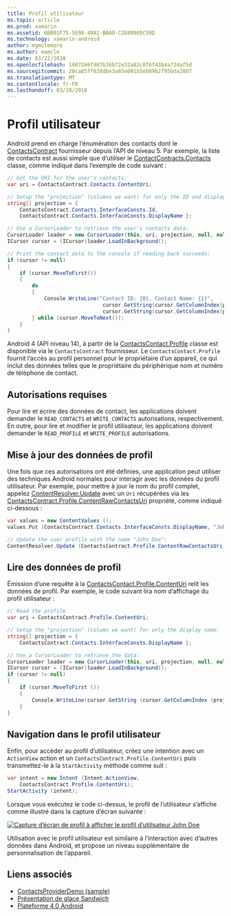 ```yaml
---
title: Profil utilisateur
ms.topic: article
ms.prod: xamarin
ms.assetid: 6BB01F75-5E98-49A1-BBA0-C2680905C59D
ms.technology: xamarin-android
author: mgmclemore
ms.author: mamcle
ms.date: 03/22/2018
ms.openlocfilehash: 1407266f987b36b72e32a82c8f6f43b4a734af5d
ms.sourcegitcommit: 20ca85ff638dbe3a85e601b5eb09b2f95bda2807
ms.translationtype: MT
ms.contentlocale: fr-FR
ms.lasthandoff: 03/28/2018
---
```

# <a name="user-profile"></a>Profil utilisateur

Android prend en charge l’énumération des contacts dont le [ContactsContract](https://developer.xamarin.com/api/type/Android.Provider.ContactsContract/) fournisseur depuis l’API de niveau 5. Par exemple, la liste de contacts est aussi simple que d’utiliser le [ContactContracts.Contacts](https://developer.xamarin.com/api/type/Android.Provider.ContactsContract+Contacts/) classe, comme indiqué dans l’exemple de code suivant :

```csharp
// Get the URI for the user's contacts:
var uri = ContactsContract.Contacts.ContentUri;

// Setup the "projection" (columns we want) for only the ID and display name:
string[] projection = {
    ContactsContract.Contacts.InterfaceConsts.Id, 
    ContactsContract.Contacts.InterfaceConsts.DisplayName };

// Use a CursorLoader to retrieve the user's contacts data:
CursorLoader loader = new CursorLoader(this, uri, projection, null, null, null);
ICursor cursor = (ICursor)loader.LoadInBackground();

// Print the contact data to the console if reading back succeeds:
if (cursor != null)
{
    if (cursor.MoveToFirst())
    {
        do
        {
            Console.WriteLine("Contact ID: {0}, Contact Name: {1}",
                               cursor.GetString(cursor.GetColumnIndex(projection[0])),
                               cursor.GetString(cursor.GetColumnIndex(projection[1])));
        } while (cursor.MoveToNext());
    }
}
```

Android 4 (API niveau 14), à partir de la [ContactsContact.Profile](https://developer.xamarin.com/api/type/Android.Provider.ContactsContract+Profile/) classe est disponible via le `ContactsContract` fournisseur. Le `ContactsContact.Profile` fournit l’accès au profil personnel pour le propriétaire d’un appareil, ce qui inclut des données telles que le propriétaire du périphérique nom et numéro de téléphone de contact.


## <a name="required-permissions"></a>Autorisations requises

Pour lire et écrire des données de contact, les applications doivent demander le `READ_CONTACTS` et `WRITE_CONTACTS` autorisations, respectivement.
En outre, pour lire et modifier le profil utilisateur, les applications doivent demander le `READ_PROFILE` et `WRITE_PROFILE` autorisations.


## <a name="updating-profile-data"></a>Mise à jour des données de profil

Une fois que ces autorisations ont été définies, une application peut utiliser des techniques Android normales pour interagir avec les données du profil utilisateur. Par exemple, pour mettre à jour le nom du profil complet, appelez [ContentResolver.Update](https://developer.xamarin.com/api/member/Android.Content.ContentResolver.Update) avec un `Uri` récupérées via les [ContactsContract.Profile.ContentRawContactsUri](https://developer.xamarin.com/api/property/Android.Provider.ContactsContract+Profile.ContentRawContactsUri/) propriété, comme indiqué ci-dessous :

```csharp
var values = new ContentValues ();
values.Put (ContactsContract.Contacts.InterfaceConsts.DisplayName, "John Doe");

// Update the user profile with the name "John Doe":
ContentResolver.Update (ContactsContract.Profile.ContentRawContactsUri, values, null, null);
```

## <a name="reading-profile-data"></a>Lire des données de profil

Émission d’une requête à la [ContactsContact.Profile.ContentUri](https://developer.xamarin.com/api/property/Android.Provider.ContactsContract+Profile.ContentUri/) relit les données de profil. Par exemple, le code suivant lira nom d’affichage du profil utilisateur :

```csharp
// Read the profile
var uri = ContactsContract.Profile.ContentUri;

// Setup the "projection" (column we want) for only the display name:
string[] projection = {
    ContactsContract.Contacts.InterfaceConsts.DisplayName };

// Use a CursorLoader to retrieve the data:
CursorLoader loader = new CursorLoader(this, uri, projection, null, null, null);
ICursor cursor = (ICursor)loader.LoadInBackground();
if (cursor != null)
{
    if (cursor.MoveToFirst ())
    {
        Console.WriteLine(cursor.GetString (cursor.GetColumnIndex (projection [0])));
    }
}
```

## <a name="navigating-to-the-user-profile"></a>Navigation dans le profil utilisateur

Enfin, pour accéder au profil d’utilisateur, créez une intention avec un `ActionView` action et un `ContactsContract.Profile.ContentUri` puis transmettez-le à la `StartActivity` méthode comme suit :

```csharp
var intent = new Intent (Intent.ActionView,
    ContactsContract.Profile.ContentUri);           
StartActivity (intent);
```

Lorsque vous exécutez le code ci-dessus, le profil de l’utilisateur s’affiche comme illustré dans la capture d’écran suivante :

[![Capture d’écran de profil à afficher le profil d’utilisateur John Doe](user-profile-images/01-profile-screen-sml.png)](user-profile-images/01-profile-screen.png#lightbox)

Utilisation avec le profil utilisateur est similaire à l’interaction avec d’autres données dans Android, et propose un niveau supplémentaire de personnalisation de l’appareil.



## <a name="related-links"></a>Liens associés

- [ContactsProviderDemo (sample)](https://developer.xamarin.com/samples/monodroid/ContactsProviderDemo/)
- [Présentation de glace Sandwich](http://www.android.com/about/ice-cream-sandwich/)
- [Plateforme 4.0 Android](http://developer.android.com/sdk/android-4.0.html)
